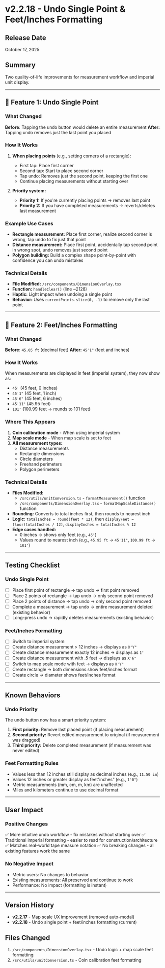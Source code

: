 # v2.2.18 - Undo Single Point & Feet/Inches Formatting

## Release Date
October 17, 2025

## Summary
Two quality-of-life improvements for measurement workflow and imperial unit display.

---

## 🎯 Feature 1: Undo Single Point

### What Changed
**Before:** Tapping the undo button would delete an entire measurement
**After:** Tapping undo removes just the last point you placed

### How It Works
1. **When placing points** (e.g., setting corners of a rectangle):
   - First tap: Place first corner
   - Second tap: Start to place second corner
   - Tap undo: Removes just the second point, keeping the first one
   - Continue placing measurements without starting over

2. **Priority system:**
   - **Priority 1:** If you're currently placing points → removes last point
   - **Priority 2:** If you have completed measurements → reverts/deletes last measurement

### Example Use Cases
- **Rectangle measurement:** Place first corner, realize second corner is wrong, tap undo to fix just that point
- **Distance measurement:** Place first point, accidentally tap second point in wrong spot, undo removes just second point
- **Polygon building:** Build a complex shape point-by-point with confidence you can undo mistakes

### Technical Details
- **File Modified:** `/src/components/DimensionOverlay.tsx`
- **Function:** `handleClear()` (line ~2128)
- **Haptic:** Light impact when undoing a single point
- **Behavior:** Uses `currentPoints.slice(0, -1)` to remove only the last point

---

## 📏 Feature 2: Feet/Inches Formatting

### What Changed
**Before:** `45.05 ft` (decimal feet)
**After:** `45'1"` (feet and inches)

### How It Works
When measurements are displayed in feet (imperial system), they now show as:
- `45'` (45 feet, 0 inches)
- `45'1"` (45 feet, 1 inch)
- `45'6"` (45 feet, 6 inches)
- `45'11"` (45.95 feet)
- `101'` (100.99 feet → rounds to 101 feet)

### Where This Appears
1. **Coin calibration mode** - When using imperial system
2. **Map scale mode** - When map scale is set to feet
3. **All measurement types:**
   - Distance measurements
   - Rectangle dimensions
   - Circle diameters
   - Freehand perimeters
   - Polygon perimeters

### Technical Details
- **Files Modified:**
  - `/src/utils/unitConversion.ts` - `formatMeasurement()` function
  - `/src/components/DimensionOverlay.tsx` - `formatMapScaleDistance()` function
- **Rounding:** Converts to total inches first, then rounds to nearest inch
- **Logic:** `totalInches = round(feet * 12)`, then `displayFeet = floor(totalInches / 12)`, `displayInches = totalInches % 12`
- **Edge cases handled:**
  - 0 inches → shows only feet (e.g., `45'`)
  - Values round to nearest inch (e.g., `45.95 ft` → `45'11"`, `100.99 ft` → `101'`)

---

## Testing Checklist

### Undo Single Point
- [ ] Place first point of rectangle → tap undo → first point removed
- [ ] Place 2 points of rectangle → tap undo → only second point removed
- [ ] Place 2 points of distance → tap undo → only second point removed
- [ ] Complete a measurement → tap undo → entire measurement deleted (existing behavior)
- [ ] Long-press undo → rapidly deletes measurements (existing behavior)

### Feet/Inches Formatting
- [ ] Switch to imperial system
- [ ] Create distance measurement > 12 inches → displays as `X'Y"`
- [ ] Create distance measurement exactly 12 inches → displays as `1'`
- [ ] Create distance measurement with .5 feet → displays as `X'6"`
- [ ] Switch to map scale mode with feet → displays as `X'Y"`
- [ ] Create rectangle → both dimensions show feet/inches format
- [ ] Create circle → diameter shows feet/inches format

---

## Known Behaviors

### Undo Priority
The undo button now has a smart priority system:
1. **First priority:** Remove last placed point (if placing measurement)
2. **Second priority:** Revert edited measurement to original (if measurement was dragged)
3. **Third priority:** Delete completed measurement (if measurement was never edited)

### Feet Formatting Rules
- Values less than 12 inches still display as decimal inches (e.g., `11.50 in`)
- Values 12 inches or greater display as feet'inches" (e.g., `1'0"`)
- Metric measurements (mm, cm, m, km) are unaffected
- Miles and kilometers continue to use decimal format

---

## User Impact

### Positive Changes
✅ More intuitive undo workflow - fix mistakes without starting over
✅ Traditional imperial formatting - easier to read for construction/architecture
✅ Matches real-world tape measure notation
✅ No breaking changes - all existing features work the same

### No Negative Impact
- Metric users: No changes to behavior
- Existing measurements: All preserved and continue to work
- Performance: No impact (formatting is instant)

---

## Version History
- **v2.2.17** - Map scale UX improvement (removed auto-modal)
- **v2.2.18** - Undo single point + feet/inches formatting (current)

## Files Changed
1. `/src/components/DimensionOverlay.tsx` - Undo logic + map scale feet formatting
2. `/src/utils/unitConversion.ts` - Coin calibration feet formatting
